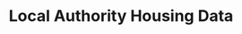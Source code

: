 ---
last_edit: '2022-03-28T12:18:35.000Z'
link: https://www.gov.uk/government/collections/local-authority-housing-data
location: UK -- Nationwide
shortname: uk_local_auth_housing
tags:
- Councils
- Public Policy
title: Local Authority Housing Data
uuid: recKt2B8IZFNu2Fvc
---